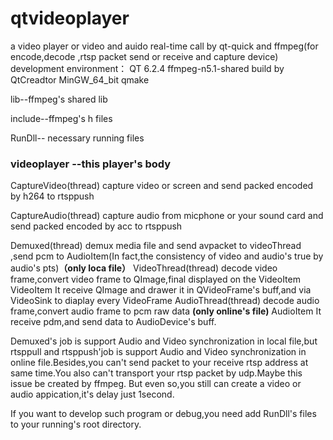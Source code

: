 # qtvideoplayer

a video player or video and auido real-time call  by qt-quick and ffmpeg(for encode,decode ,rtsp packet send or receive and capture device)
development environment： QT 6.2.4  ffmpeg-n5.1-shared
build by QtCreadtor MinGW_64_bit qmake

lib--ffmpeg's shared lib

include--ffmpeg's h files

RunDll-- necessary running files

### videoplayer --this player's body

   CaptureVideo(thread) capture video or screen and send packed encoded by h264 to rtsppush

   CaptureAudio(thread) capture audio from micphone or your sound card  and send packed encoded by acc to rtsppush

   Demuxed(thread) demux media file and send avpacket to videoThread ,send pcm to AudioItem(In fact,the consistency of video and audio's true by audio's pts)**（only loca file）**
   VideoThread(thread) decode video frame,convert video frame to QImage,final displayed on the VideoItem
   VideoItem It receive QImage and drawer it in QVideoFrame's buff,and via VideoSink to diaplay every VideoFrame
   AudioThread(thread) decode audio frame,convert audio frame to pcm raw data **(only online's file)**
   AudioItem It receive pdm,and send data to AudioDevice's buff.



Demuxed's job is support Audio and Video synchronization in local file,but rtsppull and rtsppush'job is support Audio and Video synchronization in online file.Besides,you can't  send packet to your receive rtsp address at same time.You also can't transport your rtsp packet by udp.Maybe this issue be created by ffmpeg. But even so,you still can create a video or audio appication,it's delay just 1second.

If you want to develop such program or debug,you need add RunDll's files  to your running's root directory.


